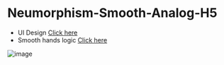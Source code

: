 # Neumorphism-Smooth-Analog-H5
- UI Design [Click here](https://www.youtube.com/watch?v=6e1KSjWp-qA)
- Smooth hands logic [Click here](https://codepen.io/rkosak/pen/mwyRLK)

![image](https://github.com/Ashuai-jpg/Neumorphism-Smooth-Analog-H5/assets/65062031/c218c9e1-4e2a-4d0d-af9c-1e04e36dd41e)
